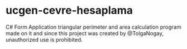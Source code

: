 # ucgen-cevre-hesaplama
C# Form Application triangular perimeter and area calculation program made on it and since this project was created by @TolgaNogay, unauthorized use is prohibited.
